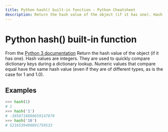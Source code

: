 ```yaml
---
title: Python hash() built-in function - Python Cheatsheet
description: Return the hash value of the object (if it has one). Hash values are integers. They are used to quickly compare dictionary keys during a dictionary lookup. Numeric values that compare equal have the same hash value (even if they are of different types, as is the case for 1 and 1.0).
---
```


# Python hash() built-in function

<base-disclaimer>
  <base-disclaimer-title>
    From the <a target="_blank" href="https://docs.python.org/3/library/functions.html#hash">Python 3 documentation</a>
  </base-disclaimer-title>
  <base-disclaimer-content>
   Return the hash value of the object (if it has one). Hash values are integers. They are used to quickly compare dictionary keys during a dictionary lookup. Numeric values that compare equal have the same hash value (even if they are of different types, as is the case for 1 and 1.0).
  </base-disclaimer-content>
</base-disclaimer>

## Examples

```python
>>> hash(1)
# 1
>>> hash('1')
# -3658718886659147670
>>> hash('10')
# 5216539490891759533
```

<!-- remove this tag to start editing this page -->
<empty-section />
<!-- remove this tag to start editing this page -->
